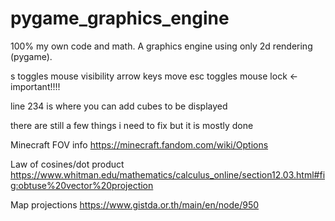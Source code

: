 # pygame_graphics_engine
100% my own code and math. A graphics engine using only 2d rendering (pygame).

s toggles mouse visibility
arrow keys move
esc toggles mouse lock    <- important!!!!

line 234 is where you can add cubes to be displayed

there are still a few things i need to fix but it is mostly done


Minecraft FOV info
https://minecraft.fandom.com/wiki/Options 

Law of cosines/dot product
https://www.whitman.edu/mathematics/calculus_online/section12.03.html#fig:obtuse%20vector%20projection 

Map projections
https://www.gistda.or.th/main/en/node/950 
